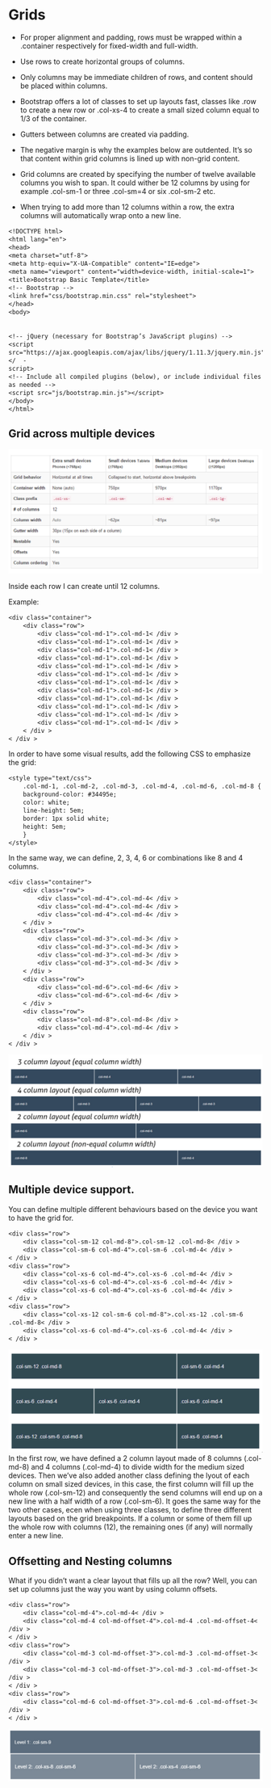 # Grids

* For proper alignment and padding, rows must be wrapped within a .container respectively for fixed-width and full-width.

* Use rows to create horizontal groups of columns.

* Only columns may be immediate children of rows, and content should be placed within columns.

* Bootstrap offers a lot of classes to set up layouts fast, classes like .row to create a new row or .col-xs-4 to create a small sized column equal to 1/3 of the container.

* Gutters between columns are created via padding.

* The negative margin is why the examples below are outdented. It’s so that content within grid columns is lined up with non-grid content.

* Grid columns are created by specifying the number of twelve available columns you wish to span. It could wither be 12 columns by using for example .col-sm-1 or three .col-sm=4 or six .col-sm-2 etc.

* When trying to add more than 12 columns within a row, the extra columns will automatically wrap onto a new line.

```
<!DOCTYPE html>
<html lang="en">
<head>
<meta charset="utf-8">
<meta http-equiv="X-UA-Compatible" content="IE=edge">
<meta name="viewport" content="width=device-width, initial-scale=1">
<title>Bootstrap Basic Template</title>
<!-- Bootstrap -->
<link href="css/bootstrap.min.css" rel="stylesheet">
</head>
<body>


<!-- jQuery (necessary for Bootstrap’s JavaScript plugins) -->
<script src="https://ajax.googleapis.com/ajax/libs/jquery/1.11.3/jquery.min.js"></  -
script>
<!-- Include all compiled plugins (below), or include individual files as needed -->
<script src="js/bootstrap.min.js"></script>
</body>
</html>
```

## Grid across multiple devices

![](img/multipledevices.png "accros multiple devices")

Inside each row I can create until 12 columns.

Example:

```
<div class="container">
    <div class="row">
        <div class="col-md-1">.col-md-1< /div >
        <div class="col-md-1">.col-md-1< /div >
        <div class="col-md-1">.col-md-1< /div >
        <div class="col-md-1">.col-md-1< /div >
        <div class="col-md-1">.col-md-1< /div >
        <div class="col-md-1">.col-md-1< /div >
        <div class="col-md-1">.col-md-1< /div >
        <div class="col-md-1">.col-md-1< /div >
        <div class="col-md-1">.col-md-1< /div >
        <div class="col-md-1">.col-md-1< /div >
        <div class="col-md-1">.col-md-1< /div >
        <div class="col-md-1">.col-md-1< /div >
    < /div >
< /div >

```

In order to have some visual results, add the following CSS to emphasize the grid:

```
<style type="text/css">
    .col-md-1, .col-md-2, .col-md-3, .col-md-4, .col-md-6, .col-md-8 {
    background-color: #34495e;
    color: white;
    line-height: 5em;
    border: 1px solid white;
    height: 5em;
    }
</style>
```

In the same way, we can define, 2, 3, 4, 6 or combinations like 8 and 4 columns.

```
<div class="container">
    <div class="row">
        <div class="col-md-4">.col-md-4< /div >
        <div class="col-md-4">.col-md-4< /div >
        <div class="col-md-4">.col-md-4< /div >
    < /div >
    <div class="row">
        <div class="col-md-3">.col-md-3< /div >
        <div class="col-md-3">.col-md-3< /div >
        <div class="col-md-3">.col-md-3< /div >
        <div class="col-md-3">.col-md-3< /div >
    < /div >
    <div class="row">
        <div class="col-md-6">.col-md-6< /div >
        <div class="col-md-6">.col-md-6< /div >
    < /div >
    <div class="row">
        <div class="col-md-8">.col-md-8< /div >
        <div class="col-md-4">.col-md-4< /div >
    < /div >
< /div >
```

![](img/columns.png "different columns")

## Multiple device support.

You can define multiple different behaviours based on the device you want to have the grid for.

```
<div class="row">
    <div class="col-sm-12 col-md-8">.col-sm-12 .col-md-8< /div >
    <div class="col-sm-6 col-md-4">.col-sm-6 .col-md-4< /div >
< /div >
<div class="row">
    <div class="col-xs-6 col-md-4">.col-xs-6 .col-md-4< /div >
    <div class="col-xs-6 col-md-4">.col-xs-6 .col-md-4< /div >
    <div class="col-xs-6 col-md-4">.col-xs-6 .col-md-4< /div >
< /div >
<div class="row">
    <div class="col-xs-12 col-sm-6 col-md-8">.col-xs-12 .col-sm-6 .col-md-8< /div >
    <div class="col-xs-6 col-md-4">.col-xs-6 .col-md-4< /div >
< /div >
```
![](img/devices.png "multiple devices")
In the first row, we have defined a 2 column layout made of 8 columns (.col-md-8) and 4 columns (.col-md-4) to divide
width for the medium sized devices. Then we’ve also added another class defining the lyout of each column on small sized
devices, in this case, the first column will fill up the whole row (.col-sm-12) and consequently the send columns will end up
on a new line with a half width of a row (.col-sm-6). It goes the same way for the two other cases, ecen when using three
classes, to define three different layouts based on the grid breakpoints. If a column or some of them fill up the whole row with
columns (12), the remaining ones (if any) will normally enter a new line.

## Offsetting and Nesting columns

What if you didn’t want a clear layout that fills up all the row? Well, you can set up columns just the way you want by using
column offsets.

```
<div class="row">
    <div class="col-md-4">.col-md-4< /div >
    <div class="col-md-4 col-md-offset-4">.col-md-4 .col-md-offset-4< /div >
< /div >
<div class="row">
    <div class="col-md-3 col-md-offset-3">.col-md-3 .col-md-offset-3< /div >
    <div class="col-md-3 col-md-offset-3">.col-md-3 .col-md-offset-3< /div >
< /div >
<div class="row">
    <div class="col-md-6 col-md-offset-3">.col-md-6 .col-md-offset-3< /div >
< /div >
```
![](img/nesting.png)









